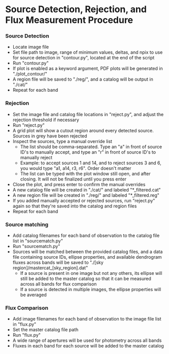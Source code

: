 # Source Detection, Rejection, and Flux Measurement Procedure

### Source Detection
 - Locate image file
 - Set file path to image, range of minimum values, deltas, and npix to use for source detection in "contour.py", located at the end of the script
 - Run "contour.py"
 - If plot is enabled as a keyword argument, PDF plots will be generated in "./plot_contour/"
 - A region file will be saved to "./reg/", and a catalog will be output in "./cat/"
 - Repeat for each band
 
### Rejection
 - Set the image file and catalog file locations in "reject.py", and adjust the rejection threshold if necessary
 - Run "reject.py"
 - A grid plot will show a cutout region around every detected source. Sources in grey have been rejected
 - Inspect the sources, type a manual override list
    - The list should be comma-separated. Type an "a" in front of source ID's to manually accept, and type an "r" in front of source ID's to manually reject
    - Example: to accept sources 1 and 14, and to reject sources 3 and 6, you would type "a1, a14, r3, r6". Order doesn't matter
    - The list can be typed with the plot window still open, and after closing. It will not be finalized until you press enter
 - Close the plot, and press enter to confirm the manual overrides
 - A new catalog file will be created in "./cat/" and labeled "*_filtered.cat"
 - A new region file will be created in "./reg/" and labeled "*_filtered.reg"
 - If you added manually accepted or rejected sources, run "reject.py" again so that they're saved into the catalog and region files
 - Repeat for each band
 
### Source matching
 - Add catalog filenames for each band of observation to the catalog file list in "sourcematch.py"
 - Run "sourcematch.py"
 - Sources will be matched between the provided catalog files, and a data file containing source IDs, ellipse properties, and available dendrogram fluxes across bands will be saved to "./[sky region]/mastercat_[sky_region].dat"
    - If a source is present in one image but not any others, its ellipse will still be added to the master catalog so that it can be measured across all bands for flux comparison
    - If a source is detected in multiple images, the ellipse properties will be averaged

### Flux Comparison
 - Add image filenames for each band of observation to the image file list in "flux.py"
 - Set the master catalog file path
 - Run "flux.py"
 - A wide range of apertures will be used for photometry across all bands
 - Fluxes in each band for each source will be added to the master catalog
